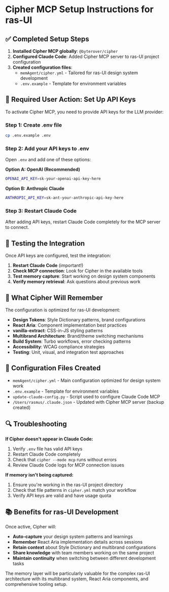 # Cipher MCP Setup Instructions for ras-UI

## ✅ Completed Setup Steps

1. **Installed Cipher MCP globally**: `@byterover/cipher`
2. **Configured Claude Code**: Added Cipher MCP server to ras-UI project configuration
3. **Created configuration files**:
   - `memAgent/cipher.yml` - Tailored for ras-UI design system development
   - `.env.example` - Template for environment variables

## 🔧 Required User Action: Set Up API Keys

To activate Cipher MCP, you need to provide API keys for the LLM provider:

### Step 1: Create .env file

```bash
cp .env.example .env
```

### Step 2: Add your API keys to .env

Open `.env` and add one of these options:

**Option A: OpenAI (Recommended)**

```bash
OPENAI_API_KEY=sk-your-openai-api-key-here
```

**Option B: Anthropic Claude**

```bash
ANTHROPIC_API_KEY=sk-ant-your-anthropic-api-key-here
```

### Step 3: Restart Claude Code

After adding API keys, restart Claude Code completely for the MCP server to connect.

## 🚀 Testing the Integration

Once API keys are configured, test the integration:

1. **Restart Claude Code** (important!)
2. **Check MCP connection**: Look for Cipher in the available tools
3. **Test memory capture**: Start working on design system components
4. **Verify memory retrieval**: Ask questions about previous work

## 🧠 What Cipher Will Remember

The configuration is optimized for ras-UI development:

- **Design Tokens**: Style Dictionary patterns, brand configurations
- **React Aria**: Component implementation best practices
- **vanilla-extract**: CSS-in-JS styling patterns
- **Multibrand Architecture**: Brand/theme switching mechanisms
- **Build System**: Turbo workflows, error checking patterns
- **Accessibility**: WCAG compliance strategies
- **Testing**: Unit, visual, and integration test approaches

## 📁 Configuration Files Created

- `memAgent/cipher.yml` - Main configuration optimized for design system work
- `.env.example` - Template for environment variables
- `update-claude-config.py` - Script used to configure Claude Code MCP
- `/Users/rasmus/.claude.json` - Updated with Cipher MCP server (backup created)

## 🔍 Troubleshooting

**If Cipher doesn't appear in Claude Code:**

1. Verify `.env` file has valid API keys
2. Restart Claude Code completely
3. Check that `cipher --mode mcp` runs without errors
4. Review Claude Code logs for MCP connection issues

**If memory isn't being captured:**

1. Ensure you're working in the ras-UI project directory
2. Check that file patterns in `cipher.yml` match your workflow
3. Verify API keys are valid and have usage quota

## 📚 Benefits for ras-UI Development

Once active, Cipher will:

- **Auto-capture** your design system patterns and learnings
- **Remember** React Aria implementation details across sessions
- **Retain context** about Style Dictionary and multibrand configurations
- **Share knowledge** with team members working on the same project
- **Maintain continuity** when switching between different development tasks

The memory layer will be particularly valuable for the complex ras-UI architecture with its multibrand system, React Aria components, and comprehensive tooling setup.
